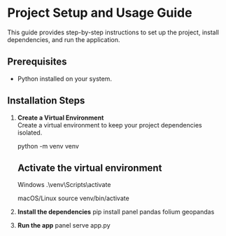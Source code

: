 # Project Setup and Usage Guide

This guide provides step-by-step instructions to set up the project, install dependencies, and run the application.

## Prerequisites

- Python installed on your system.

## Installation Steps

1. **Create a Virtual Environment**  
   Create a virtual environment to keep your project dependencies isolated.

   python -m venv venv

   ## Activate the virtual environment

   Windows
   .\venv\Scripts\activate

   macOS/Linux
   source venv/bin/activate

2. **Install the dependencies**
   pip install panel pandas folium geopandas

3. **Run the app**
   panel serve app.py
